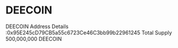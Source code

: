 # DEECOIN
DEECOIN
Address Details :0x95E245cD79CB5a55c6723Ce46C3bb99b22961245
Total Supply 500,000,000 DEECOIN
